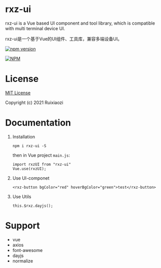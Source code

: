 # rxz-ui

rxz-ui is a Vue based UI component and tool library, which is compatible with multi terminal device UI.

rxz-ui是一个基于Vue的UI组件、工具库，兼容多端设备UI。

[![npm version](https://badge.fury.io/js/rxz-ui.svg)](https://badge.fury.io/js/rxz-ui)

[![NPM](https://nodei.co/npm/rxz-ui.png)](https://nodei.co/npm/rxz-ui/)

# License

[MIT License](./LICENSE)

Copyright (c) 2021 Ruixiaozi


# Documentation

1. Installation

   ```
   npm i rxz-ui -S
   ```

   then in Vue project `main.js`:

   ```
   import rxzUI from "rxz-ui"
   Vue.use(rxzUI);
   ```

2. Use UI-componet

   ```
   <rxz-button bgColor="red" hoverBgColor="green">test</rxz-button>
   ```

3. Use Utils

   ```
   this.$rxz.dayjs();
   ```

# Support

+ vue
+ axios
+ font-awesome
+ dayjs
+ normalize

